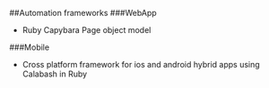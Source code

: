 ##Automation frameworks
###WebApp
- Ruby Capybara Page object model

###Mobile
- Cross platform framework for ios and android hybrid apps using Calabash in Ruby
